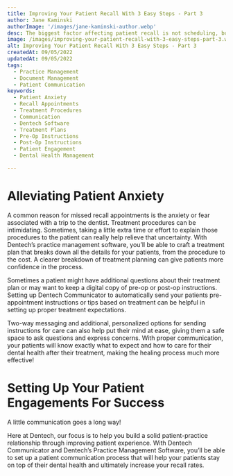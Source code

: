 ```yaml
---
title: Improving Your Patient Recall With 3 Easy Steps - Part 3
author: Jane Kaminski
authorImage: '/images/jane-kaminski-author.webp'
desc: The biggest factor affecting patient recall is not scheduling, but patient anxiety towards treatments. In the final part of our three-part series, we’re going to take a look at how alleviating patient anxiety about their upcoming treatments can help reduce patient no-shows – and how Dentech’s products can help!
image: /images/improving-your-patient-recall-with-3-easy-steps-part-3.webp
alt: Improving Your Patient Recall With 3 Easy Steps - Part 3
createdAt: 09/05/2022
updatedAt: 09/05/2022
tags:
  - Practice Management
  - Document Management
  - Patient Communication
keywords:
  - Patient Anxiety
  - Recall Appointments
  - Treatment Procedures
  - Communication
  - Dentech Software
  - Treatment Plans
  - Pre-Op Instructions
  - Post-Op Instructions
  - Patient Engagement
  - Dental Health Management

---
```


# Alleviating Patient Anxiety

A common reason for missed recall appointments is the anxiety or fear associated with a trip to the dentist. Treatment procedures can be intimidating. Sometimes, taking a little extra time or effort to explain those procedures to the patient can really help relieve that uncertainty. With Dentech’s practice management software, you’ll be able to craft a treatment plan that breaks down all the details for your patients, from the procedure to the cost. A clearer breakdown of treatment planning can give patients more confidence in the process.

Sometimes a patient might have additional questions about their treatment plan or may want to keep a digital copy of pre-op or post-op instructions. Setting up Dentech Communicator to automatically send your patients pre-appointment instructions or tips based on treatment can be helpful in setting up proper treatment expectations.

Two-way messaging and additional, personalized options for sending instructions for care can also help put their mind at ease, giving them a safe space to ask questions and express concerns. With proper communication, your patients will know exactly what to expect and how to care for their dental health after their treatment, making the healing process much more effective!

# Setting Up Your Patient Engagements For Success

A little communication goes a long way!

Here at Dentech, our focus is to help you build a solid patient-practice relationship through improving patient experience. With Dentech Communicator and Dentech’s Practice Management Software, you’ll be able to set up a patient communication process that will help your patients stay on top of their dental health and ultimately increase your recall rates.